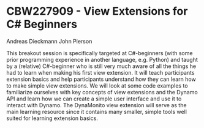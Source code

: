 # CBW227909 - View Extensions for C# Beginners
Andreas Dieckmann
John Pierson

This breakout session is specifically targeted at C#-beginners (with some prior programming experience in another language, e.g. Python) and taught by a (relative) C#-beginner who is still very much aware of all the things he had to learn when making his first view extension. It will teach participants extension basics and help participants understand how they can learn how to make simple view extensions. We will look at some code examples to familiarize ourselves with key concepts of view extensions and the Dynamo API and learn how we can create a simple user interface and use it to interact with Dynamo. The DynaMonito view extension will serve as the main learning resource since it contains many smaller, simple tools well suited for learning extension basics.